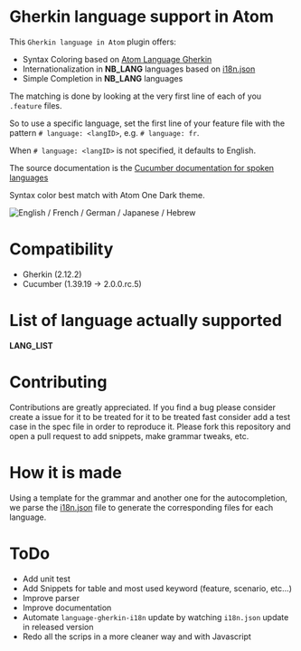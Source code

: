 # Gherkin language support in Atom

This `Gherkin language in Atom` plugin offers:

  * Syntax Coloring based on [Atom Language Gherkin](https://github.com/gigapixel/atom-language-gherkin)
  * Internationalization in __NB_LANG__ languages based on [i18n.json](https://github.com/cucumber/gherkin/blob/master/lib/gherkin/i18n.json)
  * Simple Completion in __NB_LANG__ languages

The matching is done by looking at the very first line of each of you `.feature` files.

So to use a specific language, set the first line of your feature file with the pattern `# language: <langID>`, e.g. `# language: fr`.

When `# language: <langID>` is not specified, it defaults to English.

The source documentation is the [Cucumber documentation for spoken languages](https://github.com/cucumber/cucumber/wiki/Spoken-languages)

Syntax color best match with Atom One Dark theme.

![English / French / German / Japanese / Hebrew](https://github.com/mackoj/language-gherkin-i18n/blob/develop/preview.gif)

# Compatibility

  * Gherkin (2.12.2)
  * Cucumber (1.39.19 -> 2.0.0.rc.5)

# List of language actually supported

__LANG_LIST__

# Contributing

Contributions are greatly appreciated.
If you find a bug please consider create a issue for it to be treated for it to be treated fast consider add a test case in the spec file in order to reproduce it.
Please fork this repository and open a pull request to add snippets, make grammar tweaks, etc.

# How it is made

Using a template for the grammar and another one for the autocompletion, we parse the [i18n.json](https://github.com/cucumber/gherkin/blob/master/lib/gherkin/i18n.json) file to generate the corresponding files for each language.

# ToDo

  * Add unit test
  * Add Snippets for table and most used keyword (feature, scenario, etc...)
  * Improve parser
  * Improve documentation
  * Automate `language-gherkin-i18n` update by watching `i18n.json` update in released version
  * Redo all the scrips in a more cleaner way and with Javascript
